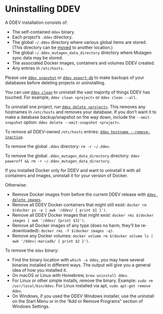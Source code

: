 # Uninstalling DDEV

A DDEV installation consists of:

* The self-contained `ddev` binary.
* Each project’s `.ddev` directory.
* The global `~/.ddev` directory where various global items are stored. (This directory can be [moved](./architecture.md#global-files) to another location.)
* The global `~/.ddev_mutagen_data_directory` directory where Mutagen sync data may be stored.
* The associated Docker images, containers and volumes DDEV created.
* Any entries in `/etc/hosts`.

Please use [`ddev snapshot`](commands.md#snapshot) or [`ddev export-db`](commands.md#export-db) to make backups of your databases before deleting projects or uninstalling.

You can use [`ddev clean`](commands.md#clean) to uninstall the vast majority of things DDEV has touched. For example, `ddev clean <project>` or `ddev clean --all`.

To uninstall one project, run [`ddev delete <project>`](commands.md#delete). This removes any hostnames in `/etc/hosts` and removes your database. If you don’t want it to make a database backup/snapshot on the way down, include the `--omit-snapshot` option: `ddev delete --omit-snapshot <project>`.

To remove all DDEV-owned `/etc/hosts` entries: [`ddev hostname --remove-inactive`](commands.md#hostname).

To remove the global `.ddev` directory: `rm -r ~/.ddev`.

To remove the global `.ddev_mutagen_data_directory` directory: `ddev poweroff && rm -r ~/.ddev_mutagen_data_directory`.

If you installed Docker only for DDEV and want to uninstall it with all containers and images, uninstall it for your version of Docker.

Otherwise:

* Remove Docker images from before the current DDEV release with [`ddev delete images`](commands.md#delete-images).
* Remove all DDEV Docker containers that might still exist: `docker rm $(docker ps -a | awk '/ddev/ { print $1 }')`.
* Remove all DDEV Docker images that might exist: `docker rmi $(docker images | awk '/ddev/ {print $3}')`.
* Remove all Docker images of any type (does no harm; they’ll be re-downloaded): `docker rmi -f $(docker images -q)`.
* Remove any Docker volumes: `docker volume rm $(docker volume ls | awk '/ddev|-mariadb/ { print $2 }')`.

To remove the `ddev` binary:

* Find the binary location with `which -a ddev`, you may have several binaries installed in different ways. The output will give you a general idea of how you installed it.
* On macOS or Linux with Homebrew, `brew uninstall ddev`.
* For Linux or other simple installs, remove the binary. Example: `sudo rm /usr/local/bin/ddev`. For Linux installed via apt, `sudo apt-get remove ddev`.
* On Windows, if you used the DDEV Windows installer, use the uninstall on the Start Menu or in the “Add or Remove Programs” section of Windows Settings.
